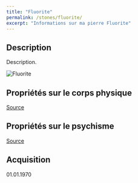 ```yaml
---
title: "Fluorite"
permalink: /stones/fluorite/
excerpt: "Informations sur ma pierre Fluorite"
---
```


## Description
Description.

![Fluorite](/images/stones//images/Fluorite_Africa_2010.jpg.jpg "Fluorite")

## Propriétés sur le corps physique


[Source](https://)


## Propriétés sur le psychisme


[Source](https://)

## Acquisition


01.01.1970
